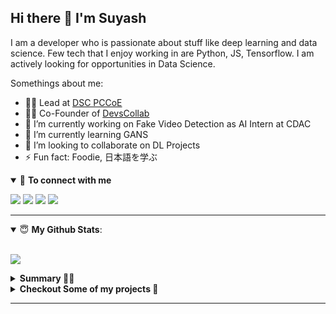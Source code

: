 ## Hi there 👋 I'm Suyash

I am a developer who is passionate about stuff like deep learning and data science. Few tech that I enjoy working in are Python, JS, Tensorflow. I am actively looking for opportunities in Data Science.

Somethings about me:

- 🦸‍♂️ Lead at [DSC PCCoE](https://twitter.com/dscpccoe)
- 👨‍💻 Co-Founder of [DevsCollab](https://github.com/devscollab)
- 🔭 I’m currently working on Fake Video Detection as AI Intern at CDAC
- 🌱 I’m currently learning GANS
- 👯 I’m looking to collaborate on DL Projects
- ⚡ Fun fact: Foodie,
  日本語を学ぶ

<details open>
<summary>🤝 <b>To connect with me</b></summary>

<p>
 
[<img src ="https://img.shields.io/badge/portfolio-%23.svg?&style=for-the-badge&logo=&logoColor=white%22">](https://suyashsonawane.github.io/)
[<img src="https://img.shields.io/badge/twitter-%231DA1F2.svg?&style=for-the-badge&logo=twitter&logoColor=white" />](https://twitter.com/SuyashYSonawane) 
[<img src="https://img.shields.io/badge/medium-%2312100E.svg?&style=for-the-badge&logo=medium&logoColor=white" />](https://towardsdatascience.com/@suyashsonawane007)
[<img src="https://img.shields.io/badge/linkedin-%230077B5.svg?&style=for-the-badge&logo=linkedin&logoColor=white" />](https://www.linkedin.com/in/suyash-sonawane-44661417b/)

</p>

</details>

---

<details open>
 <summary> 😇 <b>My Github Stats</b>: </summary>

<br>

<p align>
  <img src = "https://github-readme-stats.vercel.app/api?username=suyashsonawane&count_private=true">
  <!-- <img src = "https://github-readme-stats.vercel.app/api/top-langs/?username=suyashsonawane&hide=css,js,html&theme=tokyonight"> -->
</p>

</details>

<details> 
 <summary><b>Summary 👨‍💻</b></summary>

<br>
[Metrics](https://metrics.lecoq.io/suyashsonawane?template=classic&languages=1&introduction=1&lines=1&achievements=1&isocalendar=1&activity=1&isocalendar.duration=half-year&languages.colors=github&languages.threshold=0%25&introduction.title=true&activity.limit=5&activity.days=14&activity.filter=all&activity.visibility=all&activity.timestamps=false&achievements.threshold=C&achievements.secrets=true&achievements.limit=0&config.timezone=Asia%2FCalcutta)
<br>
</details>

<details> 
 <summary><b>Checkout Some of my projects 🤗</b></summary>

<br>
<a target="_blank" href="https://www.youtube.com/watch?v=kDGQDVmToVI">
<img src="https://img.youtube.com/vi/kDGQDVmToVI/0.jpg" alt="drawing" width="200" alt="AI Dancer with GANS"/>
</a>

<a target="_blank" href="https://www.youtube.com/watch?v=1P_GYSFTXnc">
<img src="https://img.youtube.com/vi/1P_GYSFTXnc/0.jpg" alt="drawing" width="200" alt="Driving AID"/>
</a>

<a target="_blank" href="https://www.youtube.com/watch?v=uECdm-_oA1I">
<img src="https://img.youtube.com/vi/uECdm-_oA1I/0.jpg" alt="drawing" width="200" alt="Driving AID"/>
</a>
<br>
</details>

---
